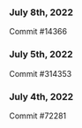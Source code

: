 ### July 8th, 2022

Commit #14366

### July 5th, 2022

Commit #314353


### July 4th, 2022

Commit #72281
